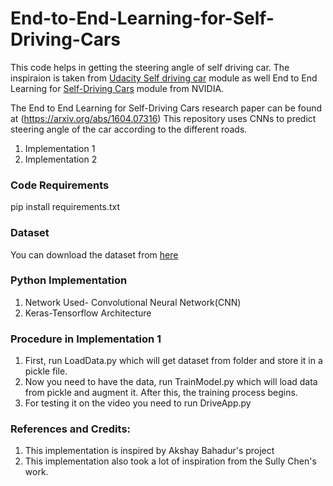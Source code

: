 # End-to-End-Learning-for-Self-Driving-Cars

This code helps in getting the steering angle of self driving car. The inspiraion is taken from [Udacity Self driving car](https://github.com/udacity/CarND-Behavioral-Cloning-P3) module as well End to End Learning for [Self-Driving Cars](https://devblogs.nvidia.com/deep-learning-self-driving-cars/) module from NVIDIA.

The End to End Learning for Self-Driving Cars research paper can be found at (https://arxiv.org/abs/1604.07316) This repository uses CNNs to predict steering angle of the car according to the different roads.

1. Implementation 1
2. Implementation 2

### Code Requirements
pip install requirements.txt

### Dataset
You can download the dataset from [here](https://d17h27t6h515a5.cloudfront.net/topher/2016/December/584f6edd_data/data.zip)

### Python Implementation
1. Network Used- Convolutional Neural Network(CNN)
2. Keras-Tensorflow Architecture

### Procedure in Implementation 1
1. First, run LoadData.py which will get dataset from folder and store it in a pickle file.
2. Now you need to have the data, run TrainModel.py which will load data from pickle and augment it. After this, the training process begins.
3. For testing it on the video you need to run DriveApp.py

### References and Credits:
1. This implementation is inspired by Akshay Bahadur's project
2. This implementation also took a lot of inspiration from the Sully Chen's work.
